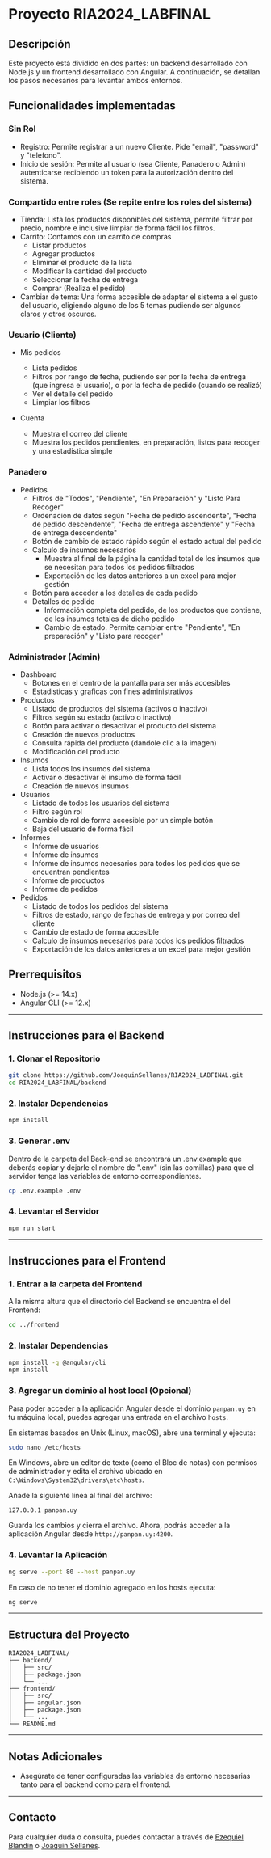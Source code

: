 
# Proyecto RIA2024_LABFINAL

## Descripción

Este proyecto está dividido en dos partes: un backend desarrollado con Node.js y un frontend desarrollado con Angular. A continuación, se detallan los pasos necesarios para levantar ambos entornos.

## Funcionalidades implementadas

### Sin Rol
- Registro: Permite registrar a un nuevo Cliente. Pide "email", "password" y "telefono".
- Inicio de sesión: Permite al usuario (sea Cliente, Panadero o Admin) autenticarse recibiendo un token para la autorización dentro del sistema.
### Compartido entre roles (Se repite entre los roles del sistema)
- Tienda: Lista los productos disponibles del sistema, permite filtrar por precio, nombre e inclusive limpiar de forma fácil los filtros.
- Carrito: Contamos con un carrito de compras
    - Listar productos
    - Agregar productos
    - Eliminar el producto de la lista
    - Modificar la cantidad del producto
    - Seleccionar la fecha de entrega
    - Comprar (Realiza el pedido)
- Cambiar de tema: Una forma accesible de adaptar el sistema a el gusto del usuario, eligiendo alguno de los 5 temas pudiendo ser algunos claros y otros oscuros.
### Usuario (Cliente)
- Mis pedidos
    - Lista pedidos
    - Filtros por rango de fecha, pudiendo ser por la fecha de entrega (que ingresa el usuario), o por la fecha de pedido (cuando se realizó)
    - Ver el detalle del pedido
    - Limpiar los filtros

- Cuenta
    - Muestra el correo del cliente
    - Muestra los pedidos pendientes, en preparación, listos para recoger y una estadistica simple

### Panadero
- Pedidos
    - Filtros de "Todos", "Pendiente", "En Preparación" y "Listo Para Recoger"
    - Ordenación de datos según "Fecha de pedido ascendente", "Fecha de pedido descendente", "Fecha de entrega ascendente" y "Fecha de entrega descendente"
    - Botón de cambio de estado rápido según el estado actual del pedido
    - Calculo de insumos necesarios
        - Muestra al final de la página la cantidad total de los insumos que se necesitan para todos los pedidos filtrados
        - Exportación de los datos anteriores a un excel para mejor gestión
    - Botón para acceder a los detalles de cada pedido
    - Detalles de pedido
        - Información completa del pedido, de los productos que contiene, de los insumos totales de dicho pedido
        - Cambio de estado. Permite cambiar entre "Pendiente", "En preparación" y "Listo para recoger"
### Administrador (Admin)
- Dashboard
    - Botones en el centro de la pantalla para ser más accesibles
    - Estadisticas y graficas con fines administrativos
- Productos
    - Listado de productos del sistema (activos o inactivo)
    - Filtros según su estado (activo o inactivo)
    - Botón para activar o desactivar el producto del sistema
    - Creación de nuevos productos
    - Consulta rápida del producto (dandole clic a la imagen)
    - Modificación del producto
- Insumos
    - Lista todos los insumos del sistema
    - Activar o desactivar el insumo de forma fácil
    - Creación de nuevos insumos
- Usuarios
    - Listado de todos los usuarios del sistema
    - Filtro según rol
    - Cambio de rol de forma accesible por un simple botón
    - Baja del usuario de forma fácil
- Informes
    - Informe de usuarios
    - Informe de insumos
    - Informe de insumos necesarios para todos los pedidos que se encuentran pendientes
    - Informe de productos
    - Informe de pedidos
- Pedidos
    - Listado de todos los pedidos del sistema
    - Filtros de estado, rango de fechas de entrega y por correo del cliente
    - Cambio de estado de forma accesible
    - Calculo de insumos necesarios para todos los pedidos filtrados
    - Exportación de los datos anteriores a un excel para mejor gestión

## Prerrequisitos

- Node.js (>= 14.x)
- Angular CLI (>= 12.x)

---

## Instrucciones para el Backend

### 1. Clonar el Repositorio

```bash
git clone https://github.com/JoaquinSellanes/RIA2024_LABFINAL.git
cd RIA2024_LABFINAL/backend
```

### 2. Instalar Dependencias

```bash
npm install
```

### 3. Generar .env
Dentro de la carpeta del Back-end se encontrará un .env.example que deberás copiar y dejarle el nombre de ".env" (sin las comillas) para que el servidor tenga las variables de entorno correspondientes.

```bash
cp .env.example .env
```

### 4. Levantar el Servidor

```bash
npm run start
```

---

## Instrucciones para el Frontend

### 1. Entrar a la carpeta del Frontend

A la misma altura que el directorio del Backend se encuentra el del Frontend:

```bash
cd ../frontend
```

### 2. Instalar Dependencias

```bash
npm install -g @angular/cli
npm install
```

### 3. Agregar un dominio al host local (Opcional)

Para poder acceder a la aplicación Angular desde el dominio `panpan.uy` en tu máquina local, puedes agregar una entrada en el archivo `hosts`.

En sistemas basados en Unix (Linux, macOS), abre una terminal y ejecuta:

```bash
sudo nano /etc/hosts
```

En Windows, abre un editor de texto (como el Bloc de notas) con permisos de administrador y edita el archivo ubicado en `C:\Windows\System32\drivers\etc\hosts`.

Añade la siguiente línea al final del archivo:

```plaintext
127.0.0.1 panpan.uy
```

Guarda los cambios y cierra el archivo. Ahora, podrás acceder a la aplicación Angular desde `http://panpan.uy:4200`.


### 4. Levantar la Aplicación

```bash
ng serve --port 80 --host panpan.uy
```

En caso de no tener el dominio agregado en los hosts ejecuta:

```bash
ng serve
```

---

## Estructura del Proyecto

```plaintext
RIA2024_LABFINAL/
├── backend/
│   ├── src/
│   ├── package.json
│   └── ...
├── frontend/
│   ├── src/
│   ├── angular.json
│   ├── package.json
│   └── ...
└── README.md
```

---

## Notas Adicionales

- Asegúrate de tener configuradas las variables de entorno necesarias tanto para el backend como para el frontend.

---

## Contacto

Para cualquier duda o consulta, puedes contactar a través de [Ezequiel Blandin](jorge.blandin@estudiantes.utec.edu.uy) o [Joaquin Sellanes](joaquin.sellanes@estudiantes.utec.edu.uy).
